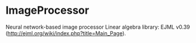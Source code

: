 # ImageProcessor
Neural network-based image processor
Linear algebra library: EJML v0.39 (http://ejml.org/wiki/index.php?title=Main_Page).